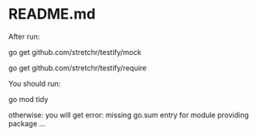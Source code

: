 
# README.md


After run: 

go get github.com/stretchr/testify/mock

go get github.com/stretchr/testify/require

You should run:

go mod tidy

otherwise: you will get error: missing go.sum entry for module providing package ...

